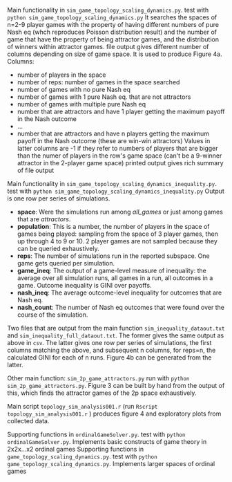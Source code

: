 
Main functionality in `sim_game_topology_scaling_dynamics.py`. test with `python sim_game_topology_scaling_dynamics.py` 
It searches the spaces of n=2-9 player games with the property of having different numbers of pure Nash eq (whch reproduces Poisson distribution result) and the number of game that have the property of being attractor games, and the distribution of winners within attractor games.
file output gives different number of columns depending on size of game space. It is used to produce Figure 4a. Columns:
 *  number of players in the space
 *  number of reps: number of games in the space searched
 *  number of games with no pure Nash eq
 *  number of games with 1 pure Nash eq. that are not attractors
 *  number of games with multiple pure Nash eq
 *  number that are attractors and have 1 player getting the maximum payoff in the Nash outcome
 *  ...
 *  number that are attractors and have n players getting the maximum payoff in the Nash outcome (these are win-win attractors)
Values in latter columns are -1 if they refer to numbers of players that are bigger than the numer of players in the row's game space (can't be a 9-winner attractor in the 2-player game space)
printed output gives rich summary of file output


Main functionality in `sim_game_topology_scaling_dynamics_inequality.py`. test with `python sim_game_topology_scaling_dynamics_inequality.py` 
Output is one row per series of simulations.  
 *  __space__: Were the simulations run among *all_games* or just among games that are *attractors*.
 *  __population__: This is a number, the number of players in the space of games being played: sampling from the space of 3 player games, then up through 4 to 9 or 10.  2 player games are not sampled because they can be queried exhaustively.
 *  __reps__: The number of simulations run in the reported subspace. One game gets queried per simulation.
 *  __game_ineq__: The output of a game-level measure of inequality: the average over all simulation runs, all games in a run, all outcomes in a game. Outcome inequality is GINI over payoffs.
 *  __nash_ineq__: The average outcome-level inequality for outcomes that are Nash eq. 
 *  __nash_count__: The number of Nash eq outcomes that were found over the course of the simulation.

Two files that are output from the main function `sim_inequality_dataout.txt` and `sim_inequality_full_dataout.txt`. The former gives the same output as above in `csv`.  The latter gives one row per series of simulations, the first columns matching the above, and subsequent n columns, for reps=n, the calculated GINI for each of n runs.   Figure 4b can be generated from the latter.

Other main function: `sim_2p_game_attractors.py` run with `python sim_2p_game_attractors.py`. Figure 3 can be built by hand from the output of this, which finds the attractor games of the 2p space exhaustively.

Main script `topology_sim_analysis001.r` (run `Rscript topology_sim_analysis001.r` ) produces figure 4 and exploratory plots from collected data.

Supporting functions in `ordinalGameSolver.py`. test with `python ordinalGameSolver.py`. Implements basic constructs of game theory in 2x2x...x2 ordinal games 
Supporting functions in `game_topology_scaling_dynamics.py`. test with `python game_topology_scaling_dynamics.py`. Implements larger spaces of ordinal games 

